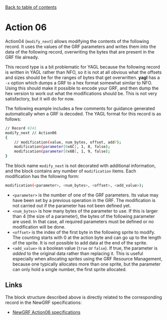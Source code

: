 [Back to table of contents](../index.md)

# Action 06

Action04 (`modify_next`) allows modifying the contents of the following record. It uses the values of the GRF parameters and writes them into the data of the following record, overwriting the bytes that are present in the GRF file already. 

This record type is a bit problematic for YAGL because the following record is written in YAGL rather than NFO, so it is not at all obvious what the offsets and sizes should be for the ranges of bytes that get overwritten. **yagl** has a `-x` option which dumps a GRF to a hex format somewhat similar to NFO. Using this should make it possible to encode your GRF, and then dump the hex version to work out what the modifications should be. This is not very satisfactory, but it will do for now.

The following example includes a few comments for guidance generated automatically when a GRF is decoded. The YAGL format for this record is as follows:

```bash
// Record #241
modify_next // Action06
{
    // modification(value, num_bytes, offset, add?);
    modification(parameter[0x6C], 1, 8, false);
    modification(parameter[0x6B], 1, 9, false);
}
```

The block name `modify_next` is not decorated with additional information, and the block contains any number of `modification` items. Each modification has the following form:

```bash
modification(<parameter>, <num_bytes>, <offset>, <add_value>);
```

- `<parameter>` is the number of one of the GRF parameters. Its value may have been set by a previous operation in the GRF. The modification is not carried out if the parameter has not been defined yet. 
- `<num_bytes>` is how many bytes of the parameter to use. If this is larger than 4 (the size of a parameter), the bytes of the following parameter are used. In that case, all required parameters must be defined or no modification will be done. 
- `<offset>` is the index of the first byte in the following sprite to modify. The counting starts with 0 at the action byte and can go up to the length of the sprite. It is not possible to add data at the end of the sprite.
- `<add_value>` is a boolean value (`true` or `false`). If true, the parameter is *added* to the original data rather than replacing it. This is useful especially when allocating sprites using the GRF Resource Management, because one typically allocates more than one sprite, but the parameter can only hold a single number, the first sprite allocated.

## Links

The block structure described above is directly related to the corresponding record in the NewGRF specifications:

- [NewGRF Action06 specifications](https://newgrf-specs.tt-wiki.net/wiki/Action6)
